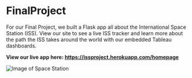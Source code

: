 # FinalProject
For our Final Project, we built a Flask app all about the International Space Station (ISS). View our site to see a live ISS tracker and learn more about the path the ISS takes around the world with our embedded Tableau dashboards. 

**View our live app here: https://issproject.herokuapp.com/homepage**

![Image of Space Station](https://uconn-today-universityofconn.netdna-ssl.com/wp-content/uploads/2018/12/GettyImages-530531906_ISS_cropped.jpg)



